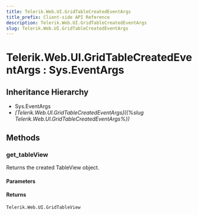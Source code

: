 ```yaml
---
title: Telerik.Web.UI.GridTableCreatedEventArgs
title_prefix: Client-side API Reference
description: Telerik.Web.UI.GridTableCreatedEventArgs
slug: Telerik.Web.UI.GridTableCreatedEventArgs
---
```


# Telerik.Web.UI.GridTableCreatedEventArgs : Sys.EventArgs 

## Inheritance Hierarchy

* Sys.EventArgs
* *[Telerik.Web.UI.GridTableCreatedEventArgs]({%slug Telerik.Web.UI.GridTableCreatedEventArgs%})*


## Methods

###  get_tableView

Returns the created TableView object.

#### Parameters

#### Returns

`Telerik.Web.UI.GridTableView` 



